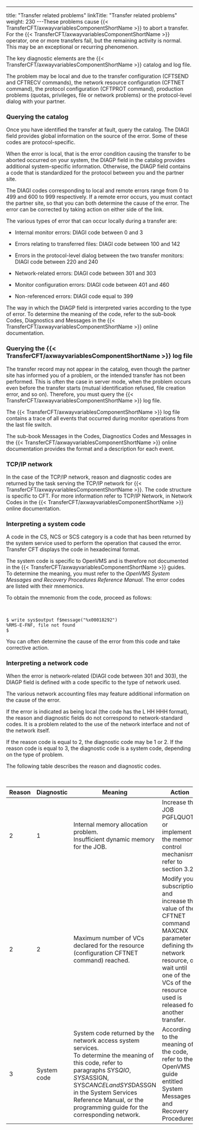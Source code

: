 ---
title: "Transfer related problems"
linkTitle: "Transfer related problems"
weight: 230
---These problems cause {{< TransferCFT/axwayvariablesComponentShortName  >}} to abort a transfer. For the {{< TransferCFT/axwayvariablesComponentShortName  >}} operator, one or more transfers fail, but the remaining activity is normal. This may be an exceptional or recurring phenomenon.

The key diagnostic elements are the {{< TransferCFT/axwayvariablesComponentShortName  >}} catalog and log file.

The problem may be local and due to the transfer configuration (CFTSEND and CFTRECV commands), the network resource configuration (CFTNET command), the protocol configuration (CFTPROT command), production problems (quotas, privileges, file or network problems) or the protocol-level dialog with your partner.

### Querying the catalog

Once you have identified the transfer at fault, query the catalog. The DIAGI field provides global information on the source of the error. Some of these codes are protocol-specific.

When the error is local, that is the error condition causing the transfer to be aborted occurred on your system, the DIAGP field in the catalog provides additional system-specific information. Otherwise, the DIAGP field contains a code that is standardized for the protocol between you and the partner site.

The DIAGI codes corresponding to local and remote errors range from 0 to 499 and 600 to 999 respectively. If a remote error occurs, you must contact the partner site, so that you can both determine the cause of the error. The error can be corrected by taking action on either side of the link.

The various types of error that can occur locally during a transfer are:

- Internal monitor errors: DIAGI code between 0 and 3

<!-- -->

- Errors relating to transferred files: DIAGI code between 100 and 142

<!-- -->

- Errors in the protocol-level dialog between the two transfer monitors: DIAGI code between 220 and 240

<!-- -->

- Network-related errors: DIAGI code between 301 and 303

<!-- -->

- Monitor configuration errors: DIAGI code between 401 and 460

<!-- -->

- Non-referenced errors: DIAGI code equal to 399

The way in which the DIAGP field is interpreted varies according to the type of error. To determine the meaning of the code, refer to the sub-book Codes, Diagnostics and Messages in the {{< TransferCFT/axwayvariablesComponentShortName  >}} online documentation.

### Querying the {{< TransferCFT/axwayvariablesComponentShortName  >}} log file

The transfer record may not appear in the catalog, even though the partner site has informed you of a problem, or the intended transfer has not been performed. This is often the case in server mode, when the problem occurs even before the transfer starts (mutual identification refused, file creation error, and so on). Therefore, you must query the {{< TransferCFT/axwayvariablesComponentShortName  >}} log file.

The {{< TransferCFT/axwayvariablesComponentShortName  >}} log file contains a trace of all events that occurred during monitor operations from the last file switch.

The sub-book Messages in the Codes, Diagnostics Codes and Messages in the {{< TransferCFT/axwayvariablesComponentShortName  >}} online documentation provides the format and a description for each event.

### TCP/IP network

In the case of the TCP/IP network, reason and diagnostic codes are returned by the task serving the TCP/IP network for {{< TransferCFT/axwayvariablesComponentShortName  >}}. The code structure is specific to CFT. For more information refer to TCP/IP Network, in Network Codes in the {{< TransferCFT/axwayvariablesComponentShortName  >}} online documentation.

### Interpreting a system code

A code in the CS, NCS or SCS category is a code that has been returned by the system service used to perform the operation that caused the error. Transfer CFT displays the code in hexadecimal format.

The system code is specific to OpenVMS and is therefore not documented in the {{< TransferCFT/axwayvariablesComponentShortName  >}} guides. To determine the meaning, you must refer to the *OpenVMS System Messages and Recovery Procedures Reference Manual*. The error codes are listed with their mnemonics.

To obtain the mnemonic from the code, proceed as follows:

 

```
$ write sys$output f$message("%x00018292")
%RMS-E-FNF, file not found
$
```

You can often determine the cause of the error from this code and take corrective action.

### Interpreting a network code

When the error is network-related (DIAGI code between 301 and 303), the DIAGP field is defined with a code specific to the type of network used.

The various network accounting files may feature additional information on the cause of the error.

If the error is indicated as being local (the code has the L HH HHH format), the reason and diagnostic fields do not correspond to network-standard codes. It is a problem related to the use of the network interface and not of the network itself.

If the reason code is equal to 2, the diagnostic code may be 1 or 2. If the reason code is equal to 3, the diagnostic code is a system code, depending on the type of problem.

The following table describes the reason and diagnostic codes.

 


| Reason  | Diagnostic  | Meaning  | Action  |
| --- | --- | --- | --- |
| 2 | 1 | Internal memory allocation problem.<br /> Insufficient dynamic memory for the JOB. | Increase the JOB PGFLQUOTA or implement the memory control mechanism, refer to section 3.2. |
| 2 | 2 | Maximum number of VCs declared for the resource (configuration CFTNET command) reached. | Modify your subscription and increase the value of the CFTNET command MAXCNX parameter defining the network resource, or wait until one of the VCs of the resource used is released for another transfer. |
| 3 | System code | System code returned by the network access system services.<br /> To determine the meaning of this code, refer to paragraphs SYS$QIO, SYS$ASSIGN, SYS$CANCEL and SYS$DASSGN in the System Services Reference Manual, or the programming guide for the corresponding network. | According to the meaning of the code, refer to the OpenVMS guide entitled System Messages and Recovery Procedures. |

